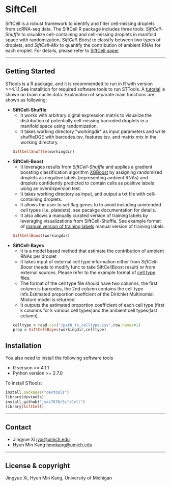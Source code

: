 # SiftCell
SiftCell is a robust framework to identify and filter cell-missing droplets from scRNA-seq data. The SiftCell R package includes three tools: *SiftCell-Shuffle* to visualize cell-containing and cell-missing droplets in manifold space with randomization, *SiftCell-Boost* to classify between two types of droplets, and *SiftCell-Mix* to quantify the contribution of ambient RNAs for each droplet.  For details, please refer to [SiftCell paper](http://xxx)

---

## Getting Started
STtools is a R package, and it is recommended to run in R with version >=4.1.1.See Installtion for required software tools to run STTools. 
A [tutorial](https://colab.research.google.com/drive/1ebV42lohhkTWGjkHHjUs1Ma92IXAxx2t) is shown on brain nuclei data.
Explanation of separate main functions are shown as following: 
- **SiftCell-Shuffle**
	- It works with arbitrary digital expression matrix to visualize the distribution of potentially cell-missing barcoded droplets in a manifold space using randomization. 
 	- It takes working directory "workingdir" as input parameters and write shuffleDGE with barcodes.tsv, features.tsv, and matrix.mtx in the working directory. 
	```ruby
	SiftCellShuffle(workingdir)
	```
- **SiftCell-Boost**
	- It leverages results from *SiftCell-Shuffle* and applies a gradient boosting classification algorithm [XGBoost](https://www.kdd.org/kdd2016/papers/files/rfp0697-chenAemb.pdf) by assigning randomized droplets as negative labels (representing ambient RNAs) and droplets confidently predicted to contain cells as positive labels using an overdispersion test.
	- It takes working directory as input, and output a txt file with cell-containing droplets.
	- It allows the user to set flag genes to to avoid including unintended cell types (i.e. platelets), see pacakge documentation for details.
	- It also allows a manually curated version of training labels by leveraging visualizations from SiftCell-Shuffle. See example format of [manual version of training labels](./examples/manual_labels.csv)  manual version of training labels.
	```ruby
	SiftCellBoost(workingdir)
	```
- **SiftCell-Bayes**
	- It is a model based method that estimate the contribution of ambient RNAs per droplet
	- It takes input of external cell type information either from *SiftCell-Boost* (needs to modify func to take SiftCellBoost result) or from external sources. Please refer to the example format of [cell type](./examples/celltype.csv) files.
	- The format of the cell type file should have two columns, the first column is barcodes, the 2nd column contains the cell type info.Estimated proportion coeffcient of the Dirichlet Multinomial Mixture model is returned. 
	- It outputs the estimated proportion coefficient of each cell type (first k columns for k various cell types)and the ambient cell types(last column).
	```ruby
	celltype = read.csv("/path_to_celltype.csv",row.names=1)
	prop = SiftCellBayes(workingdir,celltype)
	```

## Installation
You also need to install the following software tools 
- R version >= 4.1.1
- Python version >= 2.7.0

To install STtools:

```ruby
install.packages("devtools")
library(devtools)
install_github("jyxi7676/SiftCell")
library(SiftCell)
 ```
---

## Contact
- Jingyue Xi <jyxi@umich.edu>
- Hyun Min Kang <hmnkang@umich.edu>

---

## License & copyright
Jingyue Xi, Hyun Min Kang, University of Michigan
